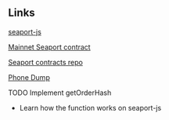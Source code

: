 ## Links

[seaport-js](https://github.com/ProjectOpenSea/seaport-js/blob/main/src/seaport.ts)

[Mainnet Seaport contract](https://etherscan.io/address/0x00000000006c3852cbef3e08e8df289169ede581#code)

[Seaport contracts repo](https://github.com/ProjectOpenSea/seaport)

[Phone Dump](https://gist.github.com/Perelyn-sama/243eae8528e246b273b99ac75f410a68)

TODO Implement getOrderHash

- Learn how the function works on seaport-js

